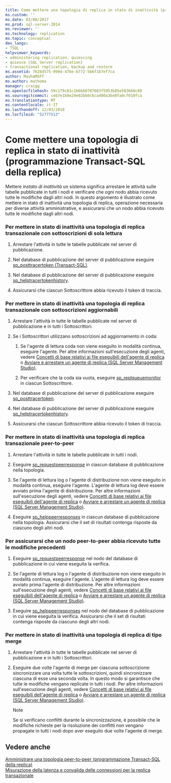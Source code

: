 ```yaml
---
title: Come mettere una topologia di replica in stato di inattività (programmazione Transact-SQL della replica) | Microsoft Docs
ms.custom: ''
ms.date: 03/08/2017
ms.prod: sql-server-2014
ms.reviewer: ''
ms.technology: replication
ms.topic: conceptual
dev_langs:
- TSQL
helpviewer_keywords:
- administering replication, quiescing
- quiesce [SQL Server replication]
- transactional replication, backup and restore
ms.assetid: 7626d575-9994-47be-b772-5b6f1b7ef7ca
author: MashaMSFT
ms.author: mathoma
manager: craigg
ms.openlocfilehash: 59c179c81c1b6b60787603f5953b85e583668c80
ms.sourcegitcommit: ceb7e1b9e29e02bb0c6ca400a36e0fa9cf010fca
ms.translationtype: MT
ms.contentlocale: it-IT
ms.lasthandoff: 12/03/2018
ms.locfileid: "52777513"
---
```

# <a name="quiesce-a-replication-topology-replication-transact-sql-programming"></a>Come mettere una topologia di replica in stato di inattività (programmazione Transact-SQL della replica)
  Mettere in*stato di inattività* un sistema significa arrestare le attività sulle tabelle pubblicate in tutti i nodi e verificare che ogni nodo abbia ricevuto tutte le modifiche dagli altri nodi. In questo argomento è illustrato come mettere in stato di inattività una topologia di replica, operazione necessaria per diverse attività amministrative, e assicurarsi che un nodo abbia ricevuto tutte le modifiche dagli altri nodi.  
  
### <a name="to-quiesce-a-transactional-replication-topology-with-read-only-subscriptions"></a>Per mettere in stato di inattività una topologia di replica transazionale con sottoscrizioni di sola lettura  
  
1.  Arrestare l'attività in tutte le tabelle pubblicate nel server di pubblicazione.  
  
2.  Nel database di pubblicazione del server di pubblicazione eseguire [sp_posttracertoken &#40;Transact-SQL&#41;](/sql/relational-databases/system-stored-procedures/sp-posttracertoken-transact-sql).  
  
3.  Nel database di pubblicazione del server di pubblicazione eseguire [sp_helptracertokenhistory](/sql/relational-databases/system-stored-procedures/sp-helptracertokenhistory-transact-sql).  
  
4.  Assicurarsi che ciascun Sottoscrittore abbia ricevuto il token di traccia.  
  
### <a name="to-quiesce-a-transactional-replication-topology-with-updatable-subscriptions"></a>Per mettere in stato di inattività una topologia di replica transazionale con sottoscrizioni aggiornabili  
  
1.  Arrestare l'attività in tutte le tabelle pubblicate nel server di pubblicazione e in tutti i Sottoscrittori.  
  
2.  Se i Sottoscrittori utilizzano sottoscrizioni ad aggiornamento in coda:  
  
    1.  Se l'agente di lettura coda non viene eseguito in modalità continua, eseguire l'agente. Per altre informazioni sull'esecuzione degli agenti, vedere [Concetti di base relativi ai file eseguibili dell'agente di replica](../concepts/replication-agent-executables-concepts.md) o [Avviare e arrestare un agente di replica &#40;SQL Server Management Studio&#41;](../agents/start-and-stop-a-replication-agent-sql-server-management-studio.md).  
  
    2.  Per verificare che la coda sia vuota, eseguire [sp_replqueuemonitor](/sql/relational-databases/system-stored-procedures/sp-replqueuemonitor-transact-sql) in ciascun Sottoscrittore.  
  
3.  Nel database di pubblicazione del server di pubblicazione eseguire [sp_posttracertoken](/sql/relational-databases/system-stored-procedures/sp-posttracertoken-transact-sql).  
  
4.  Nel database di pubblicazione del server di pubblicazione eseguire [sp_helptracertokenhistory](/sql/relational-databases/system-stored-procedures/sp-helptracertokenhistory-transact-sql).  
  
5.  Assicurarsi che ciascun Sottoscrittore abbia ricevuto il token di traccia.  
  
### <a name="to-quiesce-a-peer-to-peer-transactional-replication-topology"></a>Per mettere in stato di inattività una topologia di replica transazionale peer-to-peer  
  
1.  Arrestare l'attività in tutte le tabelle pubblicate in tutti i nodi.  
  
2.  Eseguire [sp_requestpeerresponse](/sql/relational-databases/system-stored-procedures/sp-requestpeerresponse-transact-sql) in ciascun database di pubblicazione nella topologia.  
  
3.  Se l'agente di lettura log o l'agente di distribuzione non viene eseguito in modalità continua, eseguire l'agente. L'agente di lettura log deve essere avviato prima l'agente di distribuzione. Per altre informazioni sull'esecuzione degli agenti, vedere [Concetti di base relativi ai file eseguibili dell'agente di replica](../concepts/replication-agent-executables-concepts.md) o [Avviare e arrestare un agente di replica &#40;SQL Server Management Studio&#41;](../agents/start-and-stop-a-replication-agent-sql-server-management-studio.md).  
  
4.  Eseguire [sp_helppeerresponses](/sql/relational-databases/system-stored-procedures/sp-helppeerresponses-transact-sql) in ciascun database di pubblicazione nella topologia. Assicurarsi che il set di risultati contenga risposte da ciascuno degli altri nodi.  
  
### <a name="to-ensure-a-peer-to-peer-node-has-received-all-prior-changes"></a>Per assicurarsi che un nodo peer-to-peer abbia ricevuto tutte le modifiche precedenti  
  
1.  Eseguire [sp_requestpeerresponse](/sql/relational-databases/system-stored-procedures/sp-requestpeerresponse-transact-sql) nel nodo del database di pubblicazione in cui viene eseguita la verifica.  
  
2.  Se l'agente di lettura log o l'agente di distribuzione non viene eseguito in modalità continua, eseguire l'agente. L'agente di lettura log deve essere avviato prima l'agente di distribuzione. Per altre informazioni sull'esecuzione degli agenti, vedere [Concetti di base relativi ai file eseguibili dell'agente di replica](../concepts/replication-agent-executables-concepts.md) o [Avviare e arrestare un agente di replica &#40;SQL Server Management Studio&#41;](../agents/start-and-stop-a-replication-agent-sql-server-management-studio.md).  
  
3.  Eseguire [sp_helppeerresponses](/sql/relational-databases/system-stored-procedures/sp-helppeerresponses-transact-sql) nel nodo del database di pubblicazione in cui viene eseguita la verifica. Assicurarsi che il set di risultati contenga risposte da ciascuno degli altri nodi.  
  
### <a name="to-quiesce-a-merge-replication-topology"></a>Per mettere in stato di inattività una topologia di replica di tipo merge  
  
1.  Arrestare l'attività in tutte le tabelle pubblicate nel server di pubblicazione e in tutti i Sottoscrittori.  
  
2.  Eseguire due volte l'agente di merge per ciascuna sottoscrizione: sincronizzare una volta tutte le sottoscrizioni, quindi sincronizzare ciascuna di esse una seconda volta. In questo modo si garantisce che tutte le modifiche vengano replicate in tutti i nodi. Per altre informazioni sull'esecuzione degli agenti, vedere [Concetti di base relativi ai file eseguibili dell'agente di replica](../concepts/replication-agent-executables-concepts.md) o [Avviare e arrestare un agente di replica &#40;SQL Server Management Studio&#41;](../agents/start-and-stop-a-replication-agent-sql-server-management-studio.md).  
  
    > [!NOTE]  
    >  Se si verificano conflitti durante la sincronizzazione, è possibile che le modifiche richieste per la risoluzione dei conflitti non vengano propagate in tutti i nodi dopo aver eseguito due volte l'agente di merge.  
  
## <a name="see-also"></a>Vedere anche  
 [Amministrare una topologia peer-to-peer &#40;programmazione Transact-SQL della replica&#41;](administer-a-peer-to-peer-topology-replication-transact-sql-programming.md)   
 [Misurazione della latenza e convalida delle connessioni per la replica transazionale](../monitor/measure-latency-and-validate-connections-for-transactional-replication.md)  
  
  

